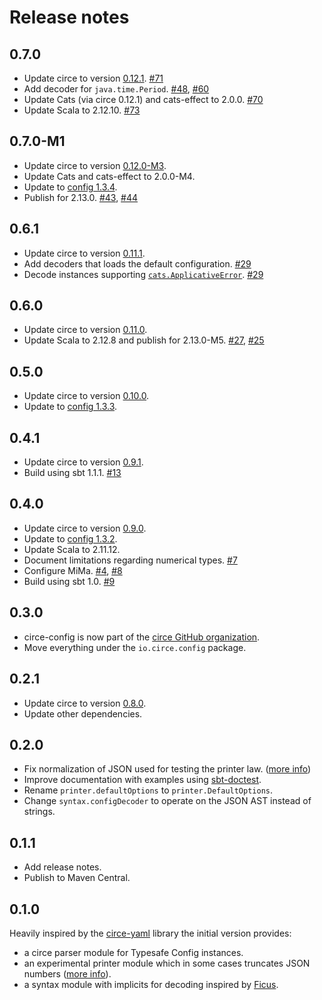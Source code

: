 # Release notes

## 0.7.0

 - Update circe to version [0.12.1](https://github.com/circe/circe/releases/tag/v0.12.1). [#71]
 - Add decoder for `java.time.Period`. [#48], [#60]
 - Update Cats (via circe 0.12.1) and cats-effect to 2.0.0. [#70]
 - Update Scala to 2.12.10. [#73]

 [#48]: https://github.com/circe/circe-config/issues/48
 [#60]: https://github.com/circe/circe-config/pull/60
 [#70]: https://github.com/circe/circe-config/pull/70
 [#71]: https://github.com/circe/circe-config/pull/71
 [#73]: https://github.com/circe/circe-config/pull/73

## 0.7.0-M1

 - Update circe to version [0.12.0-M3](https://github.com/circe/circe/releases/tag/v0.12.0-M3).
 - Update Cats and cats-effect to 2.0.0-M4.
 - Update to [config 1.3.4].
 - Publish for 2.13.0. [#43], [#44]

 [#43]: https://github.com/circe/circe-config/pull/43
 [#44]: https://github.com/circe/circe-config/pull/44
 [config 1.3.4]: https://github.com/lightbend/config/blob/master/NEWS.md#134-april-18-2019

## 0.6.1

 - Update circe to version [0.11.1](https://github.com/circe/circe/releases/tag/v0.11.1).
 - Add decoders that loads the default configuration. [#29]
 - Decode instances supporting [`cats.ApplicativeError`]. [#29]

 [#29]: https://github.com/circe/circe-config/pull/29
 [`cats.ApplicativeError`]: https://typelevel.org/cats/api/cats/ApplicativeError.html

## 0.6.0

 - Update circe to version [0.11.0](https://github.com/circe/circe/releases/tag/v0.11.0).
 - Update Scala to 2.12.8 and publish for 2.13.0-M5. [#27], [#25]

 [#25]: https://github.com/circe/circe-config/pull/25
 [#27]: https://github.com/circe/circe-config/pull/27

## 0.5.0

 - Update circe to version [0.10.0](https://github.com/circe/circe/releases/tag/v0.10.0).
 - Update to [config 1.3.3].

 [config 1.3.3]: https://github.com/lightbend/config/blob/master/NEWS.md#133-february-22-2018

## 0.4.1

 - Update circe to version [0.9.1](https://github.com/circe/circe/releases/tag/v0.9.1).
 - Build using sbt 1.1.1. [#13]

 [#13]: https://github.com/circe/circe-config/pull/13

## 0.4.0

 - Update circe to version [0.9.0](https://github.com/circe/circe/releases/tag/v0.9.0).
 - Update to [config 1.3.2].
 - Update Scala to 2.11.12.
 - Document limitations regarding numerical types. [#7]
 - Configure MiMa. [#4], [#8]
 - Build using sbt 1.0. [#9]

 [#4]: https://github.com/circe/circe-config/issues/4
 [#7]: https://github.com/circe/circe-config/issues/7
 [#8]: https://github.com/circe/circe-config/pull/8
 [#9]: https://github.com/circe/circe-config/pull/9
 [config 1.3.2]: https://github.com/lightbend/config/blob/master/NEWS.md#132-october-6-2017

## 0.3.0

 - circe-config is now part of the [circe GitHub organization](https://github.com/circe).
 - Move everything under the `io.circe.config` package.

## 0.2.1

 - Update circe to version [0.8.0](https://github.com/circe/circe/releases/tag/v0.8.0).
 - Update other dependencies.

## 0.2.0

 - Fix normalization of JSON used for testing the printer law. ([more info][0.1.0-printer-issue])
 - Improve documentation with examples using [sbt-doctest].
 - Rename `printer.defaultOptions` to `printer.DefaultOptions`.
 - Change `syntax.configDecoder` to operate on the JSON AST instead of strings.

 [sbt-doctest]: https://github.com/tkawachi/sbt-doctest

## 0.1.1

 - Add release notes.
 - Publish to Maven Central.

## 0.1.0

Heavily inspired by the [circe-yaml] library the initial version provides:

 - a circe parser module for Typesafe Config instances.
 - an experimental printer module which in some cases truncates JSON numbers ([more info][0.1.0-printer-issue]).
 - a syntax module with implicits for decoding inspired by [Ficus].

 [0.1.0-printer-issue]: https://github.com/circe/circe-config/blob/0.1.0/src/test/scala/io.github.jonas.circe.config/TypesafeConfigSymmetricSerializationTests.scala#L24
 [circe-yaml]: https://github.com/circe/circe-yaml
 [ficus]: https://github.com/iheartradio/ficus
